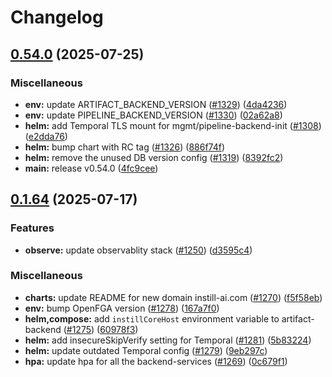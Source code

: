 # Changelog

## [0.54.0](https://github.com/instill-ai/instill-core/compare/helm-chart-v0.1.64...helm-chart-v0.54.0) (2025-07-25)


### Miscellaneous

* **env:** update ARTIFACT_BACKEND_VERSION ([#1329](https://github.com/instill-ai/instill-core/issues/1329)) ([4da4236](https://github.com/instill-ai/instill-core/commit/4da4236b2578d0355e5bf3aa394ecc999569db7e))
* **env:** update PIPELINE_BACKEND_VERSION ([#1330](https://github.com/instill-ai/instill-core/issues/1330)) ([02a62a8](https://github.com/instill-ai/instill-core/commit/02a62a8d2739150eba33ea2c8ecd36ba1e01104f))
* **helm:** add Temporal TLS mount for mgmt/pipeline-backend-init ([#1308](https://github.com/instill-ai/instill-core/issues/1308)) ([e2dda76](https://github.com/instill-ai/instill-core/commit/e2dda762142f39e9086d4d5f327cbd1aeeefce0d))
* **helm:** bump chart with RC tag ([#1326](https://github.com/instill-ai/instill-core/issues/1326)) ([886f74f](https://github.com/instill-ai/instill-core/commit/886f74fcd950663f120e87f4e3fa3dca033009f3))
* **helm:** remove the unused DB version config ([#1319](https://github.com/instill-ai/instill-core/issues/1319)) ([8392fc2](https://github.com/instill-ai/instill-core/commit/8392fc2e6e01e189622a2a723079d5bbea62284b))
* **main:** release v0.54.0 ([4fc9cee](https://github.com/instill-ai/instill-core/commit/4fc9ceefc246b0560f1544611e16da435b204ecf))

## [0.1.64](https://github.com/instill-ai/instill-core/compare/helm-chart-v0.1.63...helm-chart-v0.1.64) (2025-07-17)


### Features

* **observe:** update observablity stack ([#1250](https://github.com/instill-ai/instill-core/issues/1250)) ([d3595c4](https://github.com/instill-ai/instill-core/commit/d3595c4de39b0182de1d812bd4b82db1ec639aa7))


### Miscellaneous

* **charts:** update README for new domain instill-ai.com ([#1270](https://github.com/instill-ai/instill-core/issues/1270)) ([f5f58eb](https://github.com/instill-ai/instill-core/commit/f5f58eb2f4ba53b2831f56ca20b138d08892b0dc))
* **env:** bump OpenFGA version ([#1278](https://github.com/instill-ai/instill-core/issues/1278)) ([167a7f0](https://github.com/instill-ai/instill-core/commit/167a7f08cbc115ea3a8e6f0f955cb4a4cf1c88ea))
* **helm,compose:** add `instillCoreHost` environment variable to artifact-backend ([#1275](https://github.com/instill-ai/instill-core/issues/1275)) ([60978f3](https://github.com/instill-ai/instill-core/commit/60978f3ef399aa7df9caa596321c2fb2b63cc3af))
* **helm:** add insecureSkipVerify setting for Temporal ([#1281](https://github.com/instill-ai/instill-core/issues/1281)) ([5b83224](https://github.com/instill-ai/instill-core/commit/5b8322435d571df8c955a3b9c9ba0534fc9b7ce3))
* **helm:** update outdated Temporal config ([#1279](https://github.com/instill-ai/instill-core/issues/1279)) ([9eb297c](https://github.com/instill-ai/instill-core/commit/9eb297ce940b6487a8c2d421e89471eaf99c16d2))
* **hpa:** update hpa for all the backend-services ([#1269](https://github.com/instill-ai/instill-core/issues/1269)) ([0c679f1](https://github.com/instill-ai/instill-core/commit/0c679f13d12c9b8aae4a41529e06e4bf5b3e3ebf))
